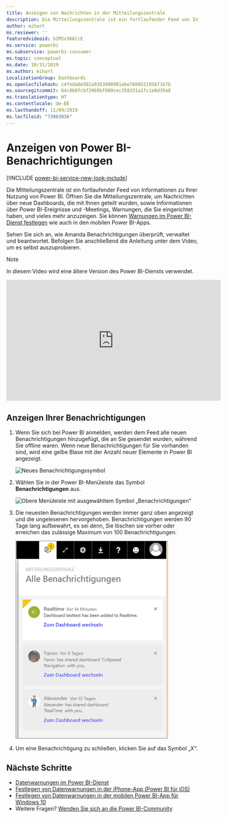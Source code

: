 ```yaml
---
title: Anzeigen von Nachrichten in der Mitteilungszentrale
description: Die Mitteilungszentrale ist ein fortlaufender Feed von Informationen zu Ihrer Nutzung von Power BI.
author: mihart
ms.reviewer: ''
featuredvideoid: bZMSv5KAlcE
ms.service: powerbi
ms.subservice: powerbi-consumer
ms.topic: conceptual
ms.date: 10/31/2019
ms.author: mihart
LocalizationGroup: Dashboards
ms.openlocfilehash: c4feda0e502a9363900901ebe76005219587167b
ms.sourcegitcommit: 64c860fcbf2969bf089cec358331a1fc1e0d39a8
ms.translationtype: HT
ms.contentlocale: de-DE
ms.lasthandoff: 11/09/2019
ms.locfileid: "73863036"
---
```

# <a name="view-power-bi-notifications"></a>Anzeigen von Power BI-Benachrichtigungen

[!INCLUDE [power-bi-service-new-look-include](../includes/power-bi-service-new-look-include.md)]

Die Mitteilungszentrale ist ein fortlaufender Feed von Informationen zu Ihrer Nutzung von Power BI. Öffnen Sie die Mitteilungszentrale, um Nachrichten über neue Dashboards, die mit Ihnen geteilt wurden, sowie Informationen über Power BI-Ereignisse und -Meetings, Warnungen, die Sie eingerichtet haben, und vieles mehr anzuzeigen. Sie können [Warnungen im Power BI-Dienst festlegen](end-user-alerts.md) wie auch in den mobilen Power BI-Apps.

Sehen Sie sich an, wie Amanda Benachrichtigungen überprüft, verwaltet und beantwortet. Befolgen Sie anschließend die Anleitung unter dem Video, um es selbst auszuprobieren.    

> [!NOTE]
> In diesem Video wird eine ältere Version des Power BI-Diensts verwendet. 

<iframe width="560" height="315" src="https://www.youtube.com/embed/bZMSv5KAlcE" frameborder="0" allowfullscreen></iframe>

## <a name="view-your-notifications"></a>Anzeigen Ihrer Benachrichtigungen
1. Wenn Sie sich bei Power BI anmelden, werden dem Feed alle neuen Benachrichtigungen hinzugefügt, die an Sie gesendet wurden, während Sie offline waren. Wenn neue Benachrichtigungen für Sie vorhanden sind, wird eine gelbe Blase mit der Anzahl neuer Elemente in Power BI angezeigt.
   
   ![Neues Benachrichtigungssymbol](./media/end-user-notification-center/power-bi-new-notification.png)
2. Wählen Sie in der Power BI-Menüleiste das Symbol **Benachrichtigungen** aus.
   
   ![Obere Menüleiste mit ausgewähltem Symbol „Benachrichtigungen“](./media/end-user-notification-center/power-bi-notifications-icon.png)
3. Die neuesten Benachrichtigungen werden immer ganz oben angezeigt und die ungelesenen hervorgehoben. Benachrichtigungen werden 90 Tage lang aufbewahrt, es sei denn, Sie löschen sie vorher oder erreichen das zulässige Maximum von 100 Benachrichtigungen.
   
   ![Mitteilungszentrale](./media/end-user-notification-center/power-bi-notification-center.png)
4. Um eine Benachrichtigung zu schließen, klicken Sie auf das Symbol „X“.

## <a name="next-steps"></a>Nächste Schritte
* [Datenwarnungen im Power BI-Dienst](end-user-alerts.md)
* [Festlegen von Datenwarnungen in der iPhone-App (Power BI für iOS)](mobile/mobile-set-data-alerts-in-the-mobile-apps.md)
* [Festlegen von Datenwarnungen in der mobilen Power BI-App für Windows 10](mobile/mobile-set-data-alerts-in-the-mobile-apps.md)
* Weitere Fragen? [Wenden Sie sich an die Power BI-Community](https://community.powerbi.com/)

